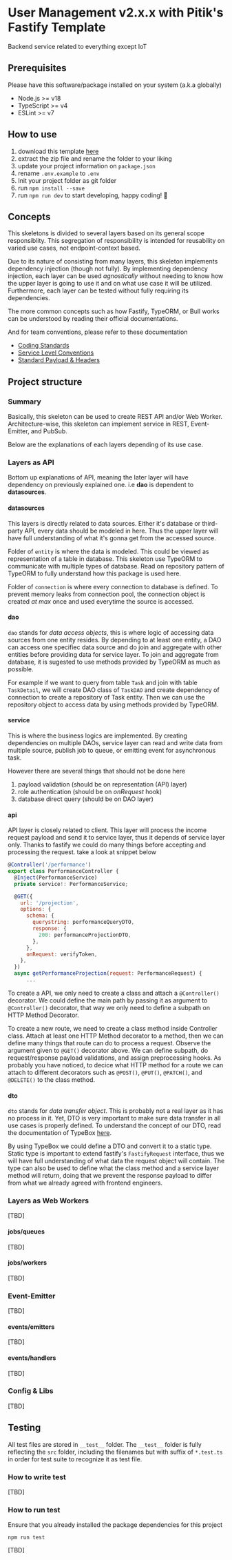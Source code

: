 # User Management v2.x.x with Pitik's Fastify Template

Backend service related to everything except IoT

## Prerequisites

Please have this software/package installed on your system (a.k.a globally)

- Node.js >= v18
- TypeScript >= v4
- ESLint >= v7

## How to use


1. download this template [here](https://gitlab.com/pitik.id/backend/project-skeletons/pitik-fastify/-/archive/master/pitik-fastify-master.zip)
2. extract the zip file and rename the folder to your liking
3. update your project information on `package.json`
4. rename `.env.example` to `.env`
5. Init your project folder as git folder
6. run `npm install --save`
7. run `npm run dev` to start developing, happy coding! 🎉

## Concepts

This skeletons is divided to several layers based on its general scope responsiblity. This segregation of responsibility is intended for reusability on varied use cases, not endpoint-context based.

Due to its nature of consisting from many layers, this skeleton implements dependency injection (though not fully). By implementing dependency injection, each layer can be used _agnostically_ without needing to know how the upper layer is going to use it and on what use case it will be utilized. Furthermore, each layer can be tested without fully requiring its dependencies.

The more common concepts such as how Fastify, TypeORM, or Bull works can be understood by reading their official documentations.

And for team conventions, please refer to these documentation

- [Coding Standards](https://pitik.atlassian.net/wiki/spaces/ENG/pages/3211492/Coding+Standard)
- [Service Level Conventions](https://pitik.atlassian.net/wiki/spaces/ENG/pages/11698201/Service+Level+Conventions)
- [Standard Payload & Headers](https://pitik.atlassian.net/wiki/spaces/ENG/pages/11698179/Standard+Payload+Header)

## Project structure

### Summary

Basically, this skeleton can be used to create REST API and/or Web Worker. Architecture-wise, this skeleton can implement service in REST, Event-Emitter, and PubSub.

Below are the explanations of each layers depending of its use case.

### Layers as API

Bottom up explanations of API, meaning the later layer will have dependency on previously explained one. i.e **dao** is dependent to **datasources**.

#### **datasources**

This layers is directly related to data sources. Either it's database or third-party API, every data should be modeled in here. Thus the upper layer will have full understanding of what it's gonna get from the accessed source.

Folder of `entity` is where the data is modeled. This could be viewed as representation of a table in database. This skeleton use TypeORM to communicate with multiple types of database. Read on repository pattern of TypeORM to fully understand how this package is used here.

Folder of `connection` is where every connection to database is defined. To prevent memory leaks from connection pool, the connection object is created _at max_ once and used everytime the source is accessed. 

#### **dao**

`dao` stands for _data access objects_, this is where logic of accessing data sources from one entity resides. By depending to at least one entity, a DAO can access one specifiec data source and do join and aggregate with other entities before providing data for service layer. To join and aggregate from database, it is sugested to use methods provided by TypeORM as much as possible.

For example if we want to query from table `Task` and join with table `TaskDetail`, we will create DAO class of `TaskDAO` and create dependency of connection to create a repository of Task entity. Then we can use the repository object to access data by using methods provided by TypeORM.

#### **service**

This is where the business logics are implemented. By creating dependencies on multiple DAOs, service layer can read and write data from multiple source, publish job to queue, or emitting event for asynchronous task.

However there are several things that should not be done here

1. payload validation (should be on representation (API) layer)
2. role authentication (should be on _onRequest_ hook)
3. database direct query (should be on DAO layer)

#### **api**

API layer is closely related to client. This layer will process the income request payload and send it to service layer, thus it depends of service layer only. Thanks to fastify we could do many things before accepting and processing the request. take a look at snippet below

```javascript
@Controller('/performance')
export class PerformanceController {
  @Inject(PerformanceService)
  private service!: PerformanceService;

  @GET({
    url: '/projection',
    options: {
      schema: {
        querystring: performanceQueryDTO,
        response: {
          200: performanceProjectionDTO,
        },
      },
      onRequest: verifyToken,
    },
  })
  async getPerformanceProjection(request: PerformanceRequest) {
      ...

```

To create a API, we only need to create a class and attach a `@Controller()` decorator. We could define the main path by passing it as argument to `@Controller()` decorator, that way we only need to define a subpath on HTTP Method Decorator.

To create a new route, we need to create a class method inside Controller class. Attach at least one HTTP Method decorator to a method, then we can define many things that route can do to process a request. Observe the argument given to `@GET()` decorator above. We can define subpath, do request/response payload validations, and assign preprocessing hooks. As probably you have noticed, to decice what HTTP method for a route we can attach to different decorators such as `@POST()`, `@PUT()`, `@PATCH()`, and `@DELETE()` to the class method.


#### **dto**

`dto` stands for _data transfer object_. This is probably not a real layer as it has no process in it. Yet, DTO is very important to make sure data transfer in all use cases is properly defined. To understand the concept of our DTO, read the documentation of TypeBox [here](https://github.com/sinclairzx81/typebox).

By using TypeBox we could define a DTO and convert it to a static type. Static type is important to extend fastify's `FastifyRequest` interface, thus we will have full understanding of what data the request object will contain. The type can also be used to define what the class method and a service layer method will return, doing that we prevent the response payload to differ from what we already agreed with frontend engineers.

### Layers as Web Workers

[TBD]

#### jobs/queues

[TBD]

#### jobs/workers

[TBD]

### Event-Emitter

[TBD]

#### events/emitters

[TBD]

#### events/handlers

[TBD]

### Config & Libs

[TBD]

## Testing

All test files are stored in `__test__` folder. The `__test__` folder is fully reflecting the `src` folder, including the filenames but with suffix of `*.test.ts` in order for test suite to recognize it as test file.

### How to write test

[TBD]

### How to run test

Ensure that you already installed the package dependencies for this project

```
npm run test
```

[TBD]
